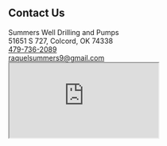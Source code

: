 <div id="root">
  <div class="content">
    <div class="contactUs">
		<div class="contactUs-content">
			<div class="contactUs-content-left">
				<div class="contactUs-content-left-header">
					<h2>Contact Us</h2>
				</div>
				<div class="content-left-body">
					Summers Well Drilling and Pumps
                    <br>
                    51651 S 727, Colcord, OK 74338
                    <br>
                    <a href="tel:479-736-2089">479-736-2089</a>
                    <br>
                    <a href="mailto:raquelsummers9@gmail.com">raquelsummers9@gmail.com</a>
				</div>
			</div>
			<div class="contactUs-content-right">
				<iframe src="https://www.google.com/maps/embed?pb=!1m18!1m12!1m3!1d3216.7873439277405!2d-94.58415214893297!3d36.26894147996361!2m3!1f0!2f0!3f0!3m2!1i1024!2i768!4f13.1!3m3!1m2!1s0x87c9bb402d6aa301%3A0x13299b10035bd3c6!2sSummers%20Pumps!5e0!3m2!1sen!2sus!4v1620782907963!5m2!1sen!2sus" loading="lazy"></iframe>
			</div>
		</div>
    </div>
  </div>
</div>
